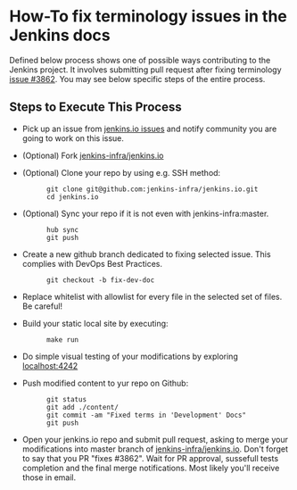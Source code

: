 # How-To fix terminology issues in the Jenkins docs

Defined below process shows one of possible ways contributing to the Jenkins project. It involves submitting pull request after fixing terminology [issue #3862](https://github.com/jenkins-infra/jenkins.io/issues/3862). You may see below specific steps of the entire process.

## Steps to Execute This Process

- Pick up an issue from [jenkins.io issues](https://github.com/jenkins-infra/jenkins.io/issues)
  and notify community you are going to work on this issue.

- (Optional) Fork [jenkins-infra/jenkins.io](https://github.com/jenkins-infra/jenkins.io)

- (Optional) Clone your repo by using e.g. SSH method:

            git clone git@github.com:jenkins-infra/jenkins.io.git
            cd jenkins.io

- (Optional) Sync your repo if it is not even with jenkins-infra:master.

            hub sync
            git push

- Create a new github branch dedicated to fixing selected issue. This complies with DevOps Best Practices.

            git checkout -b fix-dev-doc

- Replace whitelist with allowlist for every file in the selected set of files. Be careful!

- Build your static local site by executing:

            make run

- Do simple visual testing of your modifications by exploring [localhost:4242](localhost:4242)

- Push modified content to yur repo on Github:

            git status
            git add ./content/
            git commit -am "Fixed terms in 'Development' Docs"
            git push

- Open your jenkins.io repo and submit pull request, asking to merge your modifications into master branch of [jenkins-infra/jenkins.io](https://github.com/jenkins-infra/jenkins.io). Don't forget to say that you PR "fixes #3862". Wait for PR approval, sussefull tests completion and the final merge notifications.  Most likely you'll receive those in email.
